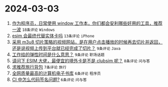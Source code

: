 # 2024-03-03

1. [作为程序员，日常使用 window 工作本，你们都会安利哪些好用的工具，推荐一波](https://www.v2ex.com/t/1020166) `18条评论` `Windows`
1. [esim 会最终代替实体卡吗](https://www.v2ex.com/t/1020161) `13条评论` `iPhone`
1. [采用 m3u8 切片策略的视频网站，是在用户点击播放的时候再去切片并返回，还是说视频上传到平台就已经完成了切片？](https://www.v2ex.com/t/1020163) `9条评论` `Java`
1. [工作给的弹性时间是什么意思？](https://www.v2ex.com/t/1020154) `9条评论` `职场话题`
1. [请问下 ESIM 大佬，最便宜的境外卡是不是 clubsim 呢？](https://www.v2ex.com/t/1020153) `8条评论` `问与答`
1. [求推荐旅行背包](https://www.v2ex.com/t/1020159) `7条评论` `旅行`
1. [全网质量最高的计算机电子书库](https://www.v2ex.com/t/1020170) `6条评论` `程序员`
1. [CI 中怎么代码签名问题?](https://www.v2ex.com/t/1020160) `6条评论` `问与答`
